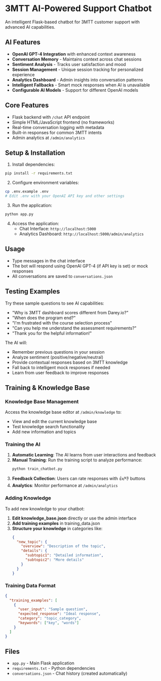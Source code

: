 # 3MTT AI-Powered Support Chatbot

An intelligent Flask-based chatbot for 3MTT customer support with advanced AI capabilities.

## AI Features

- **OpenAI GPT-4 Integration** with enhanced context awareness
- **Conversation Memory** - Maintains context across chat sessions
- **Sentiment Analysis** - Tracks user satisfaction and mood
- **Session Management** - Unique session tracking for personalized experience
- **Analytics Dashboard** - Admin insights into conversation patterns
- **Intelligent Fallbacks** - Smart mock responses when AI is unavailable
- **Configurable AI Models** - Support for different OpenAI models

## Core Features

- Flask backend with `/chat` API endpoint
- Simple HTML/JavaScript frontend (no frameworks)
- Real-time conversation logging with metadata
- Built-in responses for common 3MTT intents
- Admin analytics at `/admin/analytics`

## Setup & Installation

1. Install dependencies:
```bash
pip install -r requirements.txt
```

2. Configure environment variables:
```bash
cp .env.example .env
# Edit .env with your OpenAI API key and other settings
```

3. Run the application:
```bash
python app.py
```

4. Access the application:
   - Chat Interface: `http://localhost:5000`
   - Analytics Dashboard: `http://localhost:5000/admin/analytics`

## Usage

- Type messages in the chat interface
- The bot will respond using OpenAI GPT-4 (if API key is set) or mock responses
- All conversations are saved to `conversations.json`

## Testing Examples

Try these sample questions to see AI capabilities:
- "Why is 3MTT dashboard scores different from Darey.io?"
- "When does the program end?"
- "I'm frustrated with the course selection process"
- "Can you help me understand the assessment requirements?"
- "Thank you for the helpful information!"

The AI will:
- Remember previous questions in your session
- Analyze sentiment (positive/negative/neutral)
- Provide contextual responses based on 3MTT knowledge
- Fall back to intelligent mock responses if needed
- Learn from user feedback to improve responses

## Training & Knowledge Base

### Knowledge Base Management
Access the knowledge base editor at `/admin/knowledge` to:
- View and edit the current knowledge base
- Test knowledge search functionality
- Add new information and topics

### Training the AI
1. **Automatic Learning**: The AI learns from user interactions and feedback
2. **Manual Training**: Run the training script to analyze performance:
   ```bash
   python train_chatbot.py
   ```
3. **Feedback Collection**: Users can rate responses with 👍/👎 buttons
4. **Analytics**: Monitor performance at `/admin/analytics`

### Adding Knowledge
To add new knowledge to your chatbot:

1. **Edit knowledge_base.json** directly or use the admin interface
2. **Add training examples** in training_data.json
3. **Structure your knowledge** in categories like:
   ```json
   {
     "new_topic": {
       "overview": "Description of the topic",
       "details": {
         "subtopic1": "Detailed information",
         "subtopic2": "More details"
       }
     }
   }
   ```

### Training Data Format
```json
{
  "training_examples": [
    {
      "user_input": "Sample question",
      "expected_response": "Ideal response",
      "category": "topic_category",
      "keywords": ["key", "words"]
    }
  ]
}
```

## Files

- `app.py` - Main Flask application
- `requirements.txt` - Python dependencies
- `conversations.json` - Chat history (created automatically)